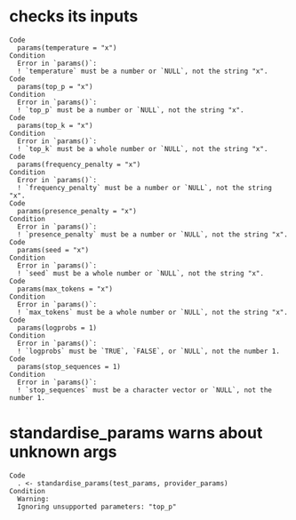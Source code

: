 # checks its inputs

    Code
      params(temperature = "x")
    Condition
      Error in `params()`:
      ! `temperature` must be a number or `NULL`, not the string "x".
    Code
      params(top_p = "x")
    Condition
      Error in `params()`:
      ! `top_p` must be a number or `NULL`, not the string "x".
    Code
      params(top_k = "x")
    Condition
      Error in `params()`:
      ! `top_k` must be a whole number or `NULL`, not the string "x".
    Code
      params(frequency_penalty = "x")
    Condition
      Error in `params()`:
      ! `frequency_penalty` must be a number or `NULL`, not the string "x".
    Code
      params(presence_penalty = "x")
    Condition
      Error in `params()`:
      ! `presence_penalty` must be a number or `NULL`, not the string "x".
    Code
      params(seed = "x")
    Condition
      Error in `params()`:
      ! `seed` must be a whole number or `NULL`, not the string "x".
    Code
      params(max_tokens = "x")
    Condition
      Error in `params()`:
      ! `max_tokens` must be a whole number or `NULL`, not the string "x".
    Code
      params(logprobs = 1)
    Condition
      Error in `params()`:
      ! `logprobs` must be `TRUE`, `FALSE`, or `NULL`, not the number 1.
    Code
      params(stop_sequences = 1)
    Condition
      Error in `params()`:
      ! `stop_sequences` must be a character vector or `NULL`, not the number 1.

# standardise_params warns about unknown args

    Code
      . <- standardise_params(test_params, provider_params)
    Condition
      Warning:
      Ignoring unsupported parameters: "top_p"

